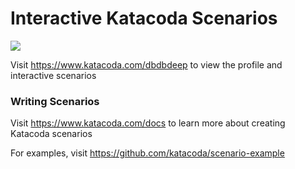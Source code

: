 # Interactive Katacoda Scenarios

[![](http://shields.katacoda.com/katacoda/dbdbdeep/count.svg)](https://www.katacoda.com/dbdbdeep "Get your profile on Katacoda.com")

Visit https://www.katacoda.com/dbdbdeep to view the profile and interactive scenarios

### Writing Scenarios
Visit https://www.katacoda.com/docs to learn more about creating Katacoda scenarios

For examples, visit https://github.com/katacoda/scenario-example
